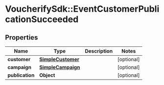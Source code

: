 # VoucherifySdk::EventCustomerPublicationSucceeded

## Properties

| Name | Type | Description | Notes |
| ---- | ---- | ----------- | ----- |
| **customer** | [**SimpleCustomer**](SimpleCustomer.md) |  | [optional] |
| **campaign** | [**SimpleCampaign**](SimpleCampaign.md) |  | [optional] |
| **publication** | **Object** |  | [optional] |

